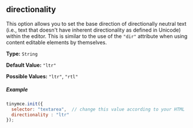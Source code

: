 ## directionality

This option allows you to set the base direction of directionally neutral text (i.e., text that doesn't have inherent directionality as defined in Unicode) within the editor. This is similar to the use of the `"dir"` attribute when using content editable elements by themselves.

**Type:** `String`

**Default Value:** `"ltr"`

**Possible Values:** `"ltr"`, `"rtl"`

##### Example

```js
tinymce.init({
  selector: "textarea",  // change this value according to your HTML
  directionality : "ltr"
});
```
